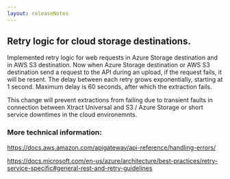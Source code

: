 ```yaml
---
layout: releaseNotes
---
```


## Retry logic for cloud storage destinations.

Implemented retry logic for web requests in Azure Storage destination and in AWS S3 destination. Now when Azure Storage destination or AWS S3 destination send a request to the API during an upload, if the request fails, it will be resent. The delay between each retry grows exponentially, starting at 1 second. Maximum delay is 60 seconds, after which the extraction fails.

This change will prevent extractions from failing due to transient faults in connection between Xtract Universal and S3 / Azure Storage or short service downtimes in the cloud environemnts.

### More technical information:

https://docs.aws.amazon.com/apigateway/api-reference/handling-errors/

https://docs.microsoft.com/en-us/azure/architecture/best-practices/retry-service-specific#general-rest-and-retry-guidelines